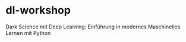 # dl-workshop
Dark Science mit Deep Learning: Einführung in modernes Maschinelles Lernen mit Python
